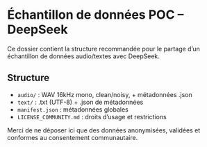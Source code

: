 # Échantillon de données POC – DeepSeek

Ce dossier contient la structure recommandée pour le partage d’un échantillon de données audio/textes avec DeepSeek.

## Structure
- `audio/` : WAV 16kHz mono, clean/noisy, + métadonnées .json
- `text/` : .txt (UTF-8) + .json de métadonnées
- `manifest.json` : métadonnées globales
- `LICENSE_COMMUNITY.md` : droits d’usage et restrictions

Merci de ne déposer ici que des données anonymisées, validées et conformes au consentement communautaire.

